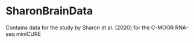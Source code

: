 # SharonBrainData
Contains data for the study by Sharon et al. (2020) for the C-MOOR RNA-seq miniCURE
